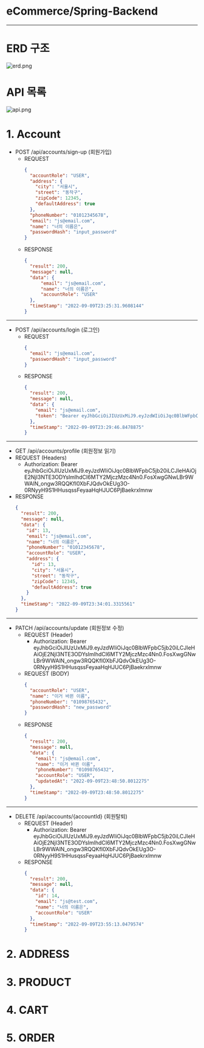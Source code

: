 # eCommerce/Spring-Backend

---
# ERD 구조
![erd.png](erd.png)

# API 목록
![api.png](api.png)

# 1. Account
- POST /api/accounts/sign-up (회원가입)
  - REQUEST
    ```json
    {
      "accountRole": "USER",
      "address": {
        "city": "서울시",
        "street": "동작구",
        "zipCode": 12345,
        "defaultAddress": true
      },
      "phoneNumber": "01012345678",
      "email": "js@email.com",
      "name": "너의 이름은",
      "passwordHash": "input_password"
    }
    ```
  - RESPONSE
    ```json
    {
      "result": 200,
      "message": null,
      "data": {
          "email": "js@email.com",
          "name": "너의 이름은",
          "accountRole": "USER"
      },
      "timeStamp": "2022-09-09T23:25:31.9608144"
    }
    ```
---
- POST /api/accounts/login (로그인)
  - REQUEST
    ```json
    {
      "email": "js@email.com",
      "passwordHash": "input_password"
    }
    ```
  - RESPONSE
    ```json
    {
      "result": 200,
      "message": null,
      "data": {
        "email": "js@email.com",
        "token": "Bearer eyJhbGciOiJIUzUxMiJ9.eyJzdWIiOiJqc0BlbWFpbC5jb20iLCJleHAiOjE2NjI3NTE3ODYsImlhdCI6MTY2MjczMzc4Nn0.FosXwgGNwLBr9WWAlN_ongw3RQQKfI0XbFJQdvOkEUg3O-0RNyyH9S1HHusqssFeyaaHqHJUC6PjBaekrxlmnw"
      },
      "timeStamp": "2022-09-09T23:29:46.8478875"
    }
    ```
---
- GET /api/accounts/profile (회원정보 읽기)
- REQUEST (Headers)
  - Authorization: Bearer eyJhbGciOiJIUzUxMiJ9.eyJzdWIiOiJqc0BlbWFpbC5jb20iLCJleHAiOjE2NjI3NTE3ODYsImlhdCI6MTY2MjczMzc4Nn0.FosXwgGNwLBr9WWAlN_ongw3RQQKfI0XbFJQdvOkEUg3O-0RNyyH9S1HHusqssFeyaaHqHJUC6PjBaekrxlmnw
- RESPONSE
    ```json
    {
      "result": 200,
      "message": null,
      "data": {
        "id": 13,
        "email": "js@email.com",
        "name": "너의 이름은",
        "phoneNumber": "01012345678",
        "accountRole": "USER",
        "address": {
          "id": 13,
          "city": "서울시",
          "street": "동작구",
          "zipCode": 12345,
          "defaultAddress": true
        }
      },
      "timeStamp": "2022-09-09T23:34:01.3315561"
    }
    ```
---
- PATCH /api/accounts/update (회원정보 수정)
  - REQUEST (Header)
    - Authorization: Bearer eyJhbGciOiJIUzUxMiJ9.eyJzdWIiOiJqc0BlbWFpbC5jb20iLCJleHAiOjE2NjI3NTE3ODYsImlhdCI6MTY2MjczMzc4Nn0.FosXwgGNwLBr9WWAlN_ongw3RQQKfI0XbFJQdvOkEUg3O-0RNyyH9S1HHusqssFeyaaHqHJUC6PjBaekrxlmnw
  - REQUEST (BODY)
    ```json
    {
      "accountRole": "USER",
      "name": "이거 바뀐 이름",
      "phoneNumber": "01098765432",
      "passwordHash": "new_password"
    }
    ```
  - RESPONSE
    ```json
    {
      "result": 200,
      "message": null,
      "data": {
        "email": "js@email.com",
        "name": "이거 바뀐 이름",
        "phoneNumber": "01098765432",
        "accountRole": "USER",
        "updatedAt": "2022-09-09T23:48:50.8012275"
      },
      "timeStamp": "2022-09-09T23:48:50.8012275"
    }
    ```
---
- DELETE /api/accounts/{accountId} (회원탈퇴)
  - REQUEST (Header)
    - Authorization: Bearer eyJhbGciOiJIUzUxMiJ9.eyJzdWIiOiJqc0BlbWFpbC5jb20iLCJleHAiOjE2NjI3NTE3ODYsImlhdCI6MTY2MjczMzc4Nn0.FosXwgGNwLBr9WWAlN_ongw3RQQKfI0XbFJQdvOkEUg3O-0RNyyH9S1HHusqssFeyaaHqHJUC6PjBaekrxlmnw
  - RESPONSE
    ```json
    {
      "result": 200,
      "message": null,
      "data": {
        "id": 14,
        "email": "js@test.com",
        "name": "너의 이름은",
        "accountRole": "USER"
      },
      "timeStamp": "2022-09-09T23:55:13.0479574"
    }
    ```

# 2. ADDRESS

# 3. PRODUCT

# 4. CART

# 5. ORDER